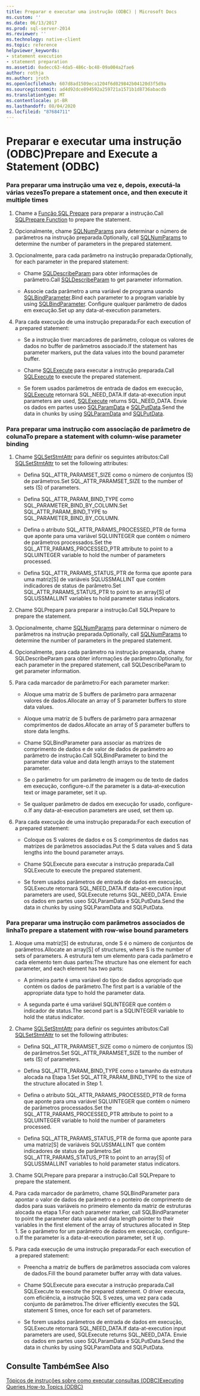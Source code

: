 ```yaml
---
title: Preparar e executar uma instrução (ODBC) | Microsoft Docs
ms.custom: ''
ms.date: 06/13/2017
ms.prod: sql-server-2014
ms.reviewer: ''
ms.technology: native-client
ms.topic: reference
helpviewer_keywords:
- statement execution
- statement preparation
ms.assetid: 0adecc63-4da5-486c-bc48-09a004a2fae6
author: rothja
ms.author: jroth
ms.openlocfilehash: 607d8ad1509eca1204f6d029842b04120d3f5d9a
ms.sourcegitcommit: ad4d92dce894592a259721a1571b1d8736abacdb
ms.translationtype: MT
ms.contentlocale: pt-BR
ms.lasthandoff: 08/04/2020
ms.locfileid: "87684711"
---
```

# <a name="prepare-and-execute-a-statement-odbc"></a><span data-ttu-id="fde7c-102">Preparar e executar uma instrução (ODBC)</span><span class="sxs-lookup"><span data-stu-id="fde7c-102">Prepare and Execute a Statement (ODBC)</span></span>
    
### <a name="to-prepare-a-statement-once-and-then-execute-it-multiple-times"></a><span data-ttu-id="fde7c-103">Para preparar uma instrução uma vez e, depois, executá-la várias vezes</span><span class="sxs-lookup"><span data-stu-id="fde7c-103">To prepare a statement once, and then execute it multiple times</span></span>  
  
1.  <span data-ttu-id="fde7c-104">Chame a [Função SQL Prepare](https://go.microsoft.com/fwlink/?LinkId=59360) para preparar a instrução.</span><span class="sxs-lookup"><span data-stu-id="fde7c-104">Call [SQLPrepare Function](https://go.microsoft.com/fwlink/?LinkId=59360) to prepare the statement.</span></span>  
  
2.  <span data-ttu-id="fde7c-105">Opcionalmente, chame [SQLNumParams](https://go.microsoft.com/fwlink/?LinkId=58404) para determinar o número de parâmetros na instrução preparada.</span><span class="sxs-lookup"><span data-stu-id="fde7c-105">Optionally, call [SQLNumParams](https://go.microsoft.com/fwlink/?LinkId=58404) to determine the number of parameters in the prepared statement.</span></span>  
  
3.  <span data-ttu-id="fde7c-106">Opcionalmente, para cada parâmetro na instrução preparada:</span><span class="sxs-lookup"><span data-stu-id="fde7c-106">Optionally, for each parameter in the prepared statement:</span></span>  
  
    -   <span data-ttu-id="fde7c-107">Chame [SQLDescribeParam](../../native-client-odbc-api/sqldescribeparam.md) para obter informações de parâmetro.</span><span class="sxs-lookup"><span data-stu-id="fde7c-107">Call [SQLDescribeParam](../../native-client-odbc-api/sqldescribeparam.md) to get parameter information.</span></span>  
  
    -   <span data-ttu-id="fde7c-108">Associe cada parâmetro a uma variável de programa usando [SQLBindParameter](../../native-client-odbc-api/sqlbindparameter.md).</span><span class="sxs-lookup"><span data-stu-id="fde7c-108">Bind each parameter to a program variable by using [SQLBindParameter](../../native-client-odbc-api/sqlbindparameter.md).</span></span> <span data-ttu-id="fde7c-109">Configure qualquer parâmetro de dados em execução.</span><span class="sxs-lookup"><span data-stu-id="fde7c-109">Set up any data-at-execution parameters.</span></span>  
  
4.  <span data-ttu-id="fde7c-110">Para cada execução de uma instrução preparada:</span><span class="sxs-lookup"><span data-stu-id="fde7c-110">For each execution of a prepared statement:</span></span>  
  
    -   <span data-ttu-id="fde7c-111">Se a instrução tiver marcadores de parâmetro, coloque os valores de dados no buffer de parâmetros associado.</span><span class="sxs-lookup"><span data-stu-id="fde7c-111">If the statement has parameter markers, put the data values into the bound parameter buffer.</span></span>  
  
    -   <span data-ttu-id="fde7c-112">Chame [SQLExecute](https://go.microsoft.com/fwlink/?LinkId=58400) para executar a instrução preparada.</span><span class="sxs-lookup"><span data-stu-id="fde7c-112">Call [SQLExecute](https://go.microsoft.com/fwlink/?LinkId=58400) to execute the prepared statement.</span></span>  
  
    -   <span data-ttu-id="fde7c-113">Se forem usados parâmetros de entrada de dados em execução, [SQLExecute](https://go.microsoft.com/fwlink/?LinkId=58400) retornará SQL_NEED_DATA.</span><span class="sxs-lookup"><span data-stu-id="fde7c-113">If data-at-execution input parameters are used, [SQLExecute](https://go.microsoft.com/fwlink/?LinkId=58400) returns SQL_NEED_DATA.</span></span> <span data-ttu-id="fde7c-114">Envie os dados em partes useo [SQLParamData](https://go.microsoft.com/fwlink/?LinkId=58405) e [SQLPutData](../../native-client-odbc-api/sqlputdata.md).</span><span class="sxs-lookup"><span data-stu-id="fde7c-114">Send the data in chunks by using [SQLParamData](https://go.microsoft.com/fwlink/?LinkId=58405) and [SQLPutData](../../native-client-odbc-api/sqlputdata.md).</span></span>  
  
### <a name="to-prepare-a-statement-with-column-wise-parameter-binding"></a><span data-ttu-id="fde7c-115">Para preparar uma instrução com associação de parâmetro de coluna</span><span class="sxs-lookup"><span data-stu-id="fde7c-115">To prepare a statement with column-wise parameter binding</span></span>  
  
1.  <span data-ttu-id="fde7c-116">Chame [SQLSetStmtAttr](../../native-client-odbc-api/sqlsetstmtattr.md) para definir os seguintes atributos:</span><span class="sxs-lookup"><span data-stu-id="fde7c-116">Call [SQLSetStmtAttr](../../native-client-odbc-api/sqlsetstmtattr.md) to set the following attributes:</span></span>  
  
    -   <span data-ttu-id="fde7c-117">Defina SQL_ATTR_PARAMSET_SIZE como o número de conjuntos (S) de parâmetros.</span><span class="sxs-lookup"><span data-stu-id="fde7c-117">Set SQL_ATTR_PARAMSET_SIZE to the number of sets (S) of parameters.</span></span>  
  
    -   <span data-ttu-id="fde7c-118">Defina SQL_ATTR_PARAM_BIND_TYPE como SQL_PARAMETER_BIND_BY_COLUMN.</span><span class="sxs-lookup"><span data-stu-id="fde7c-118">Set SQL_ATTR_PARAM_BIND_TYPE to SQL_PARAMETER_BIND_BY_COLUMN.</span></span>  
  
    -   <span data-ttu-id="fde7c-119">Defina o atributo SQL_ATTR_PARAMS_PROCESSED_PTR de forma que aponte para uma variável SQLUINTEGER que contém o número de parâmetros processados.</span><span class="sxs-lookup"><span data-stu-id="fde7c-119">Set the SQL_ATTR_PARAMS_PROCESSED_PTR attribute to point to a SQLUINTEGER variable to hold the number of parameters processed.</span></span>  
  
    -   <span data-ttu-id="fde7c-120">Defina SQL_ATTR_PARAMS_STATUS_PTR de forma que aponte para uma matriz[S] de variáveis SQLUSSMALLINT que contém indicadores de status de parâmetro.</span><span class="sxs-lookup"><span data-stu-id="fde7c-120">Set SQL_ATTR_PARAMS_STATUS_PTR to point to an array[S] of SQLUSSMALLINT variables to hold parameter status indicators.</span></span>  
  
2.  <span data-ttu-id="fde7c-121">Chame SQLPrepare para preparar a instrução.</span><span class="sxs-lookup"><span data-stu-id="fde7c-121">Call SQLPrepare to prepare the statement.</span></span>  
  
3.  <span data-ttu-id="fde7c-122">Opcionalmente, chame [SQLNumParams](https://go.microsoft.com/fwlink/?LinkId=58404) para determinar o número de parâmetros na instrução preparada.</span><span class="sxs-lookup"><span data-stu-id="fde7c-122">Optionally, call [SQLNumParams](https://go.microsoft.com/fwlink/?LinkId=58404) to determine the number of parameters in the prepared statement.</span></span>  
  
4.  <span data-ttu-id="fde7c-123">Opcionalmente, para cada parâmetro na instrução preparada, chame SQLDescribeParam para obter informações de parâmetro.</span><span class="sxs-lookup"><span data-stu-id="fde7c-123">Optionally, for each parameter in the prepared statement, call SQLDescribeParam to get parameter information.</span></span>  
  
5.  <span data-ttu-id="fde7c-124">Para cada marcador de parâmetro:</span><span class="sxs-lookup"><span data-stu-id="fde7c-124">For each parameter marker:</span></span>  
  
    -   <span data-ttu-id="fde7c-125">Aloque uma matriz de S buffers de parâmetro para armazenar valores de dados.</span><span class="sxs-lookup"><span data-stu-id="fde7c-125">Allocate an array of S parameter buffers to store data values.</span></span>  
  
    -   <span data-ttu-id="fde7c-126">Aloque uma matriz de S buffers de parâmetro para armazenar comprimentos de dados.</span><span class="sxs-lookup"><span data-stu-id="fde7c-126">Allocate an array of S parameter buffers to store data lengths.</span></span>  
  
    -   <span data-ttu-id="fde7c-127">Chame SQLBindParameter para associar as matrizes de comprimento de dados e de valor de dados de parâmetro ao parâmetro de instrução.</span><span class="sxs-lookup"><span data-stu-id="fde7c-127">Call SQLBindParameter to bind the parameter data value and data length arrays to the statement parameter.</span></span>  
  
    -   <span data-ttu-id="fde7c-128">Se o parâmetro for um parâmetro de imagem ou de texto de dados em execução, configure-o.</span><span class="sxs-lookup"><span data-stu-id="fde7c-128">If the parameter is a data-at-execution text or image parameter, set it up.</span></span>  
  
    -   <span data-ttu-id="fde7c-129">Se qualquer parâmetro de dados em execução for usado, configure-o.</span><span class="sxs-lookup"><span data-stu-id="fde7c-129">If any data-at-execution parameters are used, set them up.</span></span>  
  
6.  <span data-ttu-id="fde7c-130">Para cada execução de uma instrução preparada:</span><span class="sxs-lookup"><span data-stu-id="fde7c-130">For each execution of a prepared statement:</span></span>  
  
    -   <span data-ttu-id="fde7c-131">Coloque os S valores de dados e os S comprimentos de dados nas matrizes de parâmetros associadas.</span><span class="sxs-lookup"><span data-stu-id="fde7c-131">Put the S data values and S data lengths into the bound parameter arrays.</span></span>  
  
    -   <span data-ttu-id="fde7c-132">Chame SQLExecute para executar a instrução preparada.</span><span class="sxs-lookup"><span data-stu-id="fde7c-132">Call SQLExecute to execute the prepared statement.</span></span>  
  
    -   <span data-ttu-id="fde7c-133">Se forem usados parâmetros de entrada de dados em execução, SQLExecute retornará SQL_NEED_DATA.</span><span class="sxs-lookup"><span data-stu-id="fde7c-133">If data-at-execution input parameters are used, SQLExecute returns SQL_NEED_DATA.</span></span> <span data-ttu-id="fde7c-134">Envie os dados em partes useo SQLParamData e SQLPutData.</span><span class="sxs-lookup"><span data-stu-id="fde7c-134">Send the data in chunks by using SQLParamData and SQLPutData.</span></span>  
  
### <a name="to-prepare-a-statement-with-row-wise-bound-parameters"></a><span data-ttu-id="fde7c-135">Para preparar uma instrução com parâmetros associados de linha</span><span class="sxs-lookup"><span data-stu-id="fde7c-135">To prepare a statement with row-wise bound parameters</span></span>  
  
1.  <span data-ttu-id="fde7c-136">Aloque uma matriz[S] de estruturas, onde S é o número de conjuntos de parâmetros.</span><span class="sxs-lookup"><span data-stu-id="fde7c-136">Allocate an array[S] of structures, where S is the number of sets of parameters.</span></span> <span data-ttu-id="fde7c-137">A estrutura tem um elemento para cada parâmetro e cada elemento tem duas partes:</span><span class="sxs-lookup"><span data-stu-id="fde7c-137">The structure has one element for each parameter, and each element has two parts:</span></span>  
  
    -   <span data-ttu-id="fde7c-138">A primeira parte é uma variável do tipo de dados apropriado que contém os dados de parâmetro.</span><span class="sxs-lookup"><span data-stu-id="fde7c-138">The first part is a variable of the appropriate data type to hold the parameter data.</span></span>  
  
    -   <span data-ttu-id="fde7c-139">A segunda parte é uma variável SQLINTEGER que contém o indicador de status.</span><span class="sxs-lookup"><span data-stu-id="fde7c-139">The second part is a SQLINTEGER variable to hold the status indicator.</span></span>  
  
2.  <span data-ttu-id="fde7c-140">Chame [SQLSetStmtAttr](../../native-client-odbc-api/sqlsetstmtattr.md) para definir os seguintes atributos:</span><span class="sxs-lookup"><span data-stu-id="fde7c-140">Call [SQLSetStmtAttr](../../native-client-odbc-api/sqlsetstmtattr.md) to set the following attributes:</span></span>  
  
    -   <span data-ttu-id="fde7c-141">Defina SQL_ATTR_PARAMSET_SIZE como o número de conjuntos (S) de parâmetros.</span><span class="sxs-lookup"><span data-stu-id="fde7c-141">Set SQL_ATTR_PARAMSET_SIZE to the number of sets (S) of parameters.</span></span>  
  
    -   <span data-ttu-id="fde7c-142">Defina SQL_ATTR_PARAM_BIND_TYPE como o tamanho da estrutura alocada na Etapa 1.</span><span class="sxs-lookup"><span data-stu-id="fde7c-142">Set SQL_ATTR_PARAM_BIND_TYPE to the size of the structure allocated in Step 1.</span></span>  
  
    -   <span data-ttu-id="fde7c-143">Defina o atributo SQL_ATTR_PARAMS_PROCESSED_PTR de forma que aponte para uma variável SQLUINTEGER que contém o número de parâmetros processados.</span><span class="sxs-lookup"><span data-stu-id="fde7c-143">Set the SQL_ATTR_PARAMS_PROCESSED_PTR attribute to point to a SQLUINTEGER variable to hold the number of parameters processed.</span></span>  
  
    -   <span data-ttu-id="fde7c-144">Defina SQL_ATTR_PARAMS_STATUS_PTR de forma que aponte para uma matriz[S] de variáveis SQLUSSMALLINT que contém indicadores de status de parâmetro.</span><span class="sxs-lookup"><span data-stu-id="fde7c-144">Set SQL_ATTR_PARAMS_STATUS_PTR to point to an array[S] of SQLUSSMALLINT variables to hold parameter status indicators.</span></span>  
  
3.  <span data-ttu-id="fde7c-145">Chame SQLPrepare para preparar a instrução.</span><span class="sxs-lookup"><span data-stu-id="fde7c-145">Call SQLPrepare to prepare the statement.</span></span>  
  
4.  <span data-ttu-id="fde7c-146">Para cada marcador de parâmetro, chame SQLBindParameter para apontar o valor de dados de parâmetro e o ponteiro de comprimento de dados para suas variáveis no primeiro elemento da matriz de estruturas alocada na etapa 1.</span><span class="sxs-lookup"><span data-stu-id="fde7c-146">For each parameter marker, call SQLBindParameter to point the parameter data value and data length pointer to their variables in the first element of the array of structures allocated in Step 1.</span></span> <span data-ttu-id="fde7c-147">Se o parâmetro for um parâmetro de dados em execução, configure-o.</span><span class="sxs-lookup"><span data-stu-id="fde7c-147">If the parameter is a data-at-execution parameter, set it up.</span></span>  
  
5.  <span data-ttu-id="fde7c-148">Para cada execução de uma instrução preparada:</span><span class="sxs-lookup"><span data-stu-id="fde7c-148">For each execution of a prepared statement:</span></span>  
  
    -   <span data-ttu-id="fde7c-149">Preencha a matriz de buffers de parâmetros associada com valores de dados.</span><span class="sxs-lookup"><span data-stu-id="fde7c-149">Fill the bound parameter buffer array with data values.</span></span>  
  
    -   <span data-ttu-id="fde7c-150">Chame SQLExecute para executar a instrução preparada.</span><span class="sxs-lookup"><span data-stu-id="fde7c-150">Call SQLExecute to execute the prepared statement.</span></span> <span data-ttu-id="fde7c-151">O driver executa, com eficiência, a instrução SQL S vezes, uma vez para cada conjunto de parâmetros.</span><span class="sxs-lookup"><span data-stu-id="fde7c-151">The driver efficiently executes the SQL statement S times, once for each set of parameters.</span></span>  
  
    -   <span data-ttu-id="fde7c-152">Se forem usados parâmetros de entrada de dados em execução, SQLExecute retornará SQL_NEED_DATA.</span><span class="sxs-lookup"><span data-stu-id="fde7c-152">If data-at-execution input parameters are used, SQLExecute returns SQL_NEED_DATA.</span></span> <span data-ttu-id="fde7c-153">Envie os dados em partes useo SQLParamData e SQLPutData.</span><span class="sxs-lookup"><span data-stu-id="fde7c-153">Send the data in chunks by using SQLParamData and SQLPutData.</span></span>  
  
## <a name="see-also"></a><span data-ttu-id="fde7c-154">Consulte Também</span><span class="sxs-lookup"><span data-stu-id="fde7c-154">See Also</span></span>  
 [<span data-ttu-id="fde7c-155">Tópicos de instruções sobre como executar consultas &#40;ODBC&#41;</span><span class="sxs-lookup"><span data-stu-id="fde7c-155">Executing Queries How-to Topics &#40;ODBC&#41;</span></span>](executing-queries-how-to-topics-odbc.md)  
  
  
